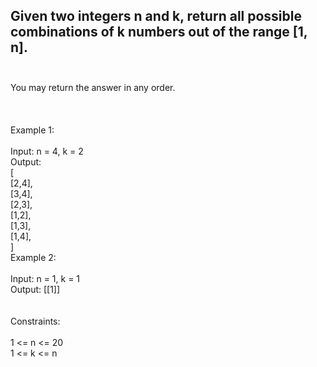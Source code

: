 ## Given two integers n and k, return all possible combinations of k numbers out of the range [1, n]. <br> <br> 
You may return the answer in any order. <br> <br> <br> <br> 
Example 1: <br> <br> 
Input: n = 4, k = 2 <br> 
Output: <br> 
[ <br> 
  [2,4], <br> 
  [3,4], <br> 
  [2,3], <br> 
  [1,2], <br> 
  [1,3], <br> 
  [1,4], <br> 
] <br> 
Example 2: <br> <br> 
Input: n = 1, k = 1 <br> 
Output: [[1]] <br> <br> <br> 
Constraints: <br> <br> 
1 <= n <= 20 <br> 
1 <= k <= n <br> 

